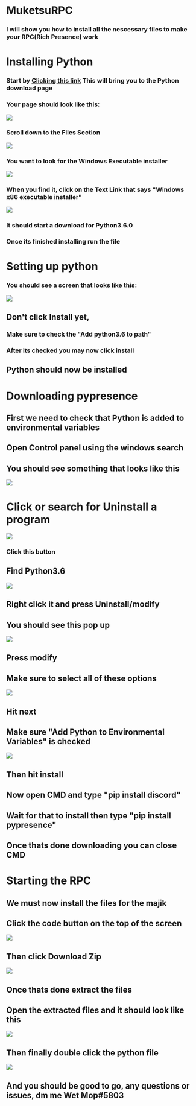 # MuketsuRPC

### I will show you how to install all the nescessary files to make your RPC(Rich Presence) work

# Installing Python

### Start by [Clicking this link](https://www.python.org/downloads/release/python-360/) This will bring you to the Python download page

### Your page should look like this:

![](https://cdn.discordapp.com/attachments/704884723578830868/857539288353865738/unknown.png)

### Scroll down to the **Files** Section

![](https://user-images.githubusercontent.com/34312571/123231158-f3359700-d4a5-11eb-9844-72168db0bffa.png)

### You want to look for the Windows Executable installer 

![](https://user-images.githubusercontent.com/34312571/123231545-4c052f80-d4a6-11eb-9bd0-f66a1c3af247.png)

### When you find it, click on the Text Link that says "Windows x86 executable installer"

![](https://user-images.githubusercontent.com/34312571/123231846-94245200-d4a6-11eb-9562-44cd796b8414.png)

### It should start a download for Python3.6.0

### Once its finished installing run the file

# Setting up python

### You should see a screen that looks like this:

![](https://user-images.githubusercontent.com/34312571/123232178-e49baf80-d4a6-11eb-9360-7c13f6b46ff5.png)

## Don't click Install yet,

### Make sure to check the "Add python3.6 to path"

### After its checked you may now click install

## Python should now be installed

# Downloading pypresence

## First we need to check that Python is added to environmental variables

## Open Control panel using the windows search 

## You should see something that looks like this 

![](https://user-images.githubusercontent.com/34312571/123236231-a1dbd680-d4aa-11eb-9ef4-6be8e0501340.png)

# Click or search for Uninstall a program

![](https://user-images.githubusercontent.com/34312571/123236323-b324e300-d4aa-11eb-89a9-2cc43ef65b74.png)
### Click this button

## Find Python3.6

![](https://user-images.githubusercontent.com/34312571/123236520-dc457380-d4aa-11eb-8b45-613aef364bb6.png)

## Right click it and press Uninstall/modify

## You should see this pop up 

![](https://user-images.githubusercontent.com/34312571/123236713-0a2ab800-d4ab-11eb-82dc-4a4548f45848.png)

## Press modify

## Make sure to select all of these options

![](https://user-images.githubusercontent.com/34312571/123236840-22023c00-d4ab-11eb-95c9-00dba22c2fa0.png)

## Hit next

## Make sure "Add Python to Environmental Variables" is checked

![](https://user-images.githubusercontent.com/34312571/123237169-67bf0480-d4ab-11eb-9de8-37a6dc3bcaea.png)


## Then hit install

## Now open CMD and type "pip install discord"

## Wait for that to install then type "pip install pypresence"

## Once thats done downloading you can close CMD

# Starting the RPC 

## We must now install the files for the majik

## Click the code button on the top of the screen 

![](https://user-images.githubusercontent.com/34312571/123237756-f0d63b80-d4ab-11eb-95cc-7d06f3e36c04.png)

## Then click Download Zip

![](https://user-images.githubusercontent.com/34312571/123237811-fcc1fd80-d4ab-11eb-95d8-4a340d724e47.png)

## Once thats done extract the files 

## Open the extracted files and it should look like this 

![](https://user-images.githubusercontent.com/34312571/123238091-3561d700-d4ac-11eb-84d5-f0cfcbbe3f7b.png)

## Then finally double click the python file

![](https://user-images.githubusercontent.com/34312571/123238291-60e4c180-d4ac-11eb-8fd8-2f904bb0581a.png)

## And you should be good to go, any questions or issues, dm me Wet Mop#5803









